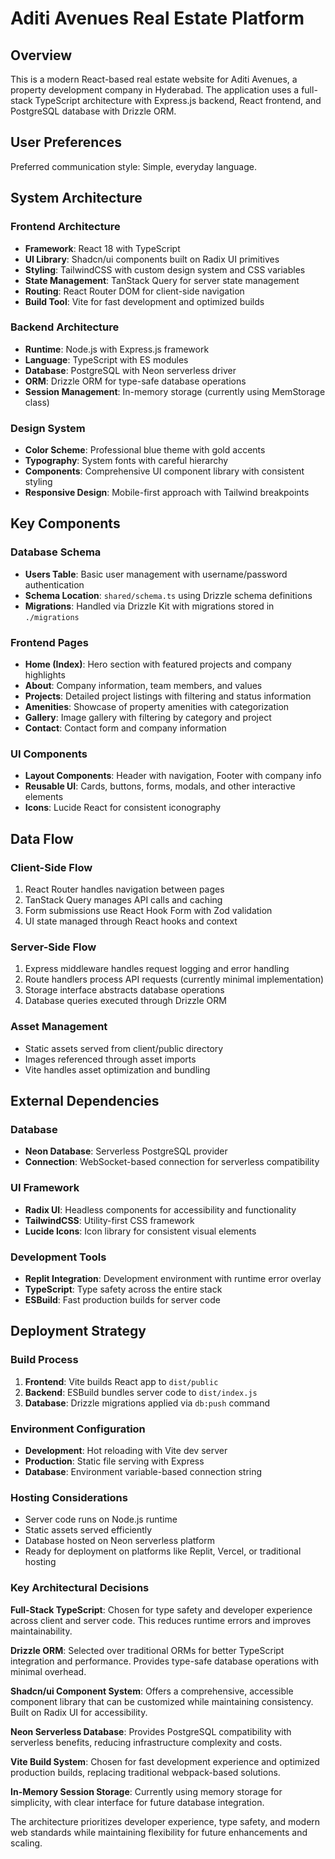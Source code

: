 # Aditi Avenues Real Estate Platform

## Overview
This is a modern React-based real estate website for Aditi Avenues, a property development company in Hyderabad. The application uses a full-stack TypeScript architecture with Express.js backend, React frontend, and PostgreSQL database with Drizzle ORM.

## User Preferences
Preferred communication style: Simple, everyday language.

## System Architecture

### Frontend Architecture
- **Framework**: React 18 with TypeScript
- **UI Library**: Shadcn/ui components built on Radix UI primitives
- **Styling**: TailwindCSS with custom design system and CSS variables
- **State Management**: TanStack Query for server state management
- **Routing**: React Router DOM for client-side navigation
- **Build Tool**: Vite for fast development and optimized builds

### Backend Architecture
- **Runtime**: Node.js with Express.js framework
- **Language**: TypeScript with ES modules
- **Database**: PostgreSQL with Neon serverless driver
- **ORM**: Drizzle ORM for type-safe database operations
- **Session Management**: In-memory storage (currently using MemStorage class)

### Design System
- **Color Scheme**: Professional blue theme with gold accents
- **Typography**: System fonts with careful hierarchy
- **Components**: Comprehensive UI component library with consistent styling
- **Responsive Design**: Mobile-first approach with Tailwind breakpoints

## Key Components

### Database Schema
- **Users Table**: Basic user management with username/password authentication
- **Schema Location**: `shared/schema.ts` using Drizzle schema definitions
- **Migrations**: Handled via Drizzle Kit with migrations stored in `./migrations`

### Frontend Pages
- **Home (Index)**: Hero section with featured projects and company highlights
- **About**: Company information, team members, and values
- **Projects**: Detailed project listings with filtering and status information
- **Amenities**: Showcase of property amenities with categorization
- **Gallery**: Image gallery with filtering by category and project
- **Contact**: Contact form and company information

### UI Components
- **Layout Components**: Header with navigation, Footer with company info
- **Reusable UI**: Cards, buttons, forms, modals, and other interactive elements
- **Icons**: Lucide React for consistent iconography

## Data Flow

### Client-Side Flow
1. React Router handles navigation between pages
2. TanStack Query manages API calls and caching
3. Form submissions use React Hook Form with Zod validation
4. UI state managed through React hooks and context

### Server-Side Flow
1. Express middleware handles request logging and error handling
2. Route handlers process API requests (currently minimal implementation)
3. Storage interface abstracts database operations
4. Database queries executed through Drizzle ORM

### Asset Management
- Static assets served from client/public directory
- Images referenced through asset imports
- Vite handles asset optimization and bundling

## External Dependencies

### Database
- **Neon Database**: Serverless PostgreSQL provider
- **Connection**: WebSocket-based connection for serverless compatibility

### UI Framework
- **Radix UI**: Headless components for accessibility and functionality
- **TailwindCSS**: Utility-first CSS framework
- **Lucide Icons**: Icon library for consistent visual elements

### Development Tools
- **Replit Integration**: Development environment with runtime error overlay
- **TypeScript**: Type safety across the entire stack
- **ESBuild**: Fast production builds for server code

## Deployment Strategy

### Build Process
1. **Frontend**: Vite builds React app to `dist/public`
2. **Backend**: ESBuild bundles server code to `dist/index.js`
3. **Database**: Drizzle migrations applied via `db:push` command

### Environment Configuration
- **Development**: Hot reloading with Vite dev server
- **Production**: Static file serving with Express
- **Database**: Environment variable-based connection string

### Hosting Considerations
- Server code runs on Node.js runtime
- Static assets served efficiently
- Database hosted on Neon serverless platform
- Ready for deployment on platforms like Replit, Vercel, or traditional hosting

### Key Architectural Decisions

**Full-Stack TypeScript**: Chosen for type safety and developer experience across client and server code. This reduces runtime errors and improves maintainability.

**Drizzle ORM**: Selected over traditional ORMs for better TypeScript integration and performance. Provides type-safe database operations with minimal overhead.

**Shadcn/ui Component System**: Offers a comprehensive, accessible component library that can be customized while maintaining consistency. Built on Radix UI for accessibility.

**Neon Serverless Database**: Provides PostgreSQL compatibility with serverless benefits, reducing infrastructure complexity and costs.

**Vite Build System**: Chosen for fast development experience and optimized production builds, replacing traditional webpack-based solutions.

**In-Memory Session Storage**: Currently using memory storage for simplicity, with clear interface for future database integration.

The architecture prioritizes developer experience, type safety, and modern web standards while maintaining flexibility for future enhancements and scaling.